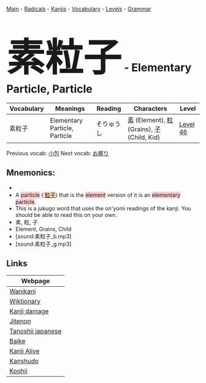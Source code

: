 <style> bigfont {font-size: 100px}</style>
[Main](../README.md) -
[Radicals](../radicals.md) -
[Kanjis](../kanjis.md) -
[Vocabulary](../vocabulary.md) -
[Levels](../levels.md) -
[Grammar](../grammar.md)
# <bigfont> 素粒子</bigfont> - Elementary Particle, Particle 

| Vocabulary | Meanings | Reading | Characters | Level |
| --- | --- | --- | --- | --- |
| 素粒子 | Elementary Particle, Particle | そりゅうし |  [素](../kanjis/素.md) (Element), [粒](../kanjis/粒.md) (Grains), [子](../kanjis/子.md) (Child, Kid) | [Level 46](../levels/wk_level46.md) |

Previous vocab: [小包](小包.md) Next vocab: [お握り](お握り.md) 

## Mnemonics:

* 
* A <span style="background-color:#ffcccb"> particle</span> (<span style="background-color:#fed8b1"> [粒子](https://jisho.org/search/粒子)</span>) that is the <span style="background-color:#ffcccb"> element</span> version of it is an <span style="background-color:#ffcccb"> elementary particle</span>.
* This is a jukugo word that uses the on'yomi readings of the kanji. You should be able to read this on your own.
* 素, 粒, 子
* Element, Grains, Child
* [sound:素粒子_b.mp3]
* [sound:素粒子_g.mp3]


## Links 

| Webpage |
| --- |
| [Wanikani          ](https://www.wanikani.com/kanji/素粒子) |
| [Wiktionary        ](https://en.wiktionary.org/wiki/素粒子) |
| [Kanji damage      ](http://www.kanjidamage.com/kanji/search?utf8=✓&q=素粒子) |
| [Jitenon           ](https://jitenon.com/kanji/素粒子) |
| [Tanoshii japanese ](https://www.tanoshiijapanese.com/dictionary/kanji.cfm?k=素粒子) |
| [Baike             ](https://baike.baidu.com/item/素粒子) |
| [Kanji Alive       ](https://app.kanjialive.com/素粒子) |
| [Kanshudo          ](https://www.kanshudo.com/searchmn?q=素粒子) |
| [Koohii            ](https://kanji.koohii.com/study/kanji/素粒子) |
